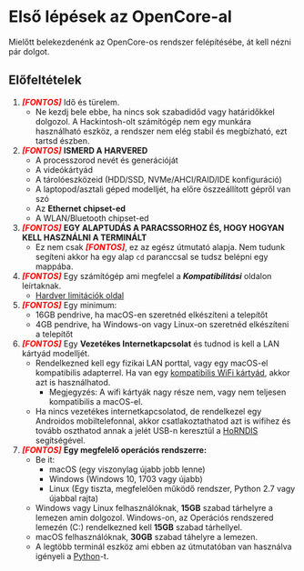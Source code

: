 # Első lépések az OpenCore-al

Mielőtt belekezdenénk az OpenCore-os rendszer felépítésébe, át kell nézni pár dolgot. 

## Előfeltételek

1. <span style="color:red">_**[FONTOS]**_</span> Idő és türelem.
   * Ne kezdj bele ebbe, ha nincs sok szabadidőd vagy határidőkkel dolgozol. A Hackintosh-olt számítógép nem egy munkára használható eszköz, a rendszer nem elég stabil és megbízható, ezt tartsd észben.
2. <span style="color:red">_**[FONTOS]**_</span> **ISMERD A HARVERED**
   * A processzorod nevét és generációját
   * A videókártyád
   * A tárolóeszközeid (HDD/SSD, NVMe/AHCI/RAID/IDE konfiguráció)
   * A laptopod/asztali géped modelljét, ha előre öszzeállított gépről van szó
   * Az **Ethernet chipset-ed**
   * A WLAN/Bluetooth chipset-ed
3. <span style="color:red">_**[FONTOS]**_</span> **EGY ALAPTUDÁS A PARACSSORHOZ ÉS, HOGY HOGYAN KELL HASZNÁLNI A TERMINÁLT**
   * Ez nem csak <span style="color:red">_**[FONTOS]**_</span>, ez az egész útmutató alapja. Nem tudunk segíteni akkor ha egy alap `cd` paranccsal se tudsz belépni egy mappába.
4. <span style="color:red">_**[FONTOS]**_</span> Egy számítógép ami megfelel a _**Kompatibilitási**_ oldalon leírtaknak.
   * [Hardver limitációk oldal](macos-limits.md)
5. <span style="color:red">_**[FONTOS]**_</span> Egy minimum:
   * 16GB pendrive, ha macOS-en szeretnéd elkészíteni a telepítőt
   * 4GB pendrive, ha Windows-on vagy Linux-on szeretnéd elkészíteni a telepítőt
6. <span style="color:red">_**[FONTOS]**_</span> Egy **Vezetékes Internetkapcsolat** és tudnod is kell a LAN kártyád modelljét.
   * Rendelkezned kell egy fizikai LAN porttal, vagy egy macOS-el kompatibilis adapterrel. Ha van egy [kompatibilis WiFi kártyád](https://duszmox.github.io/Wireless-Buyers-Guide/), akkor azt is használhatod.
     * Megjegyzés: A wifi kártyák nagy része nem, vagy nem teljesen kompatibilis a macOS-el.
   * Ha nincs vezetékes internetkapcsolatod, de rendelkezel egy Androidos mobiltelefonnal, akkor csatlakoztathatod azt is wifihez és tovább oszthatod annak a jelét USB-n keresztül a [HoRNDIS](https://joshuawise.com/horndis#available_versions) segítségével.
7. <span style="color:red">_**[FONTOS]**_</span> **Egy megfelelő operációs rendszerre:**
   * Be it:
     * macOS (egy viszonylag újabb jobb lenne)
     * Windows (Windows 10, 1703 vagy újabb)
     * Linux (Egy tiszta, megfelelően működő rendszer, Python 2.7 vagy újabbal rajta)
   * Windows vagy Linux felhasználóknak, **15GB** szabad tárhelyre a lemezen amin dolgozol. Windows-on, az Operációs rendszered lemezén (C:) rendelkezned kell **15GB** szabad tárhellyel.
   * macOS felhasználóknak, **30GB** szabad táhelyre a lemezen.
   * A legtöbb terminál eszköz ami ebben az útmutatóban van használva igényeli a [Python](https://www.python.org/downloads/)-t.
